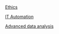 [Ethics](https://www.coursera.org/professional-certificates/certified-ethical-emerging-technologist)

[IT Automation](https://www.coursera.org/professional-certificates/google-it-automation)

[Advanced data analysis](https://www.coursera.org/professional-certificates/sas-advanced-programmer)

